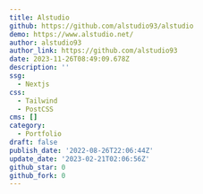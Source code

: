 ```yaml
---
title: Alstudio
github: https://github.com/alstudio93/alstudio
demo: https://www.alstudio.net/
author: alstudio93
author_link: https://github.com/alstudio93
date: 2023-11-26T08:49:09.678Z
description: ''
ssg:
  - Nextjs
css:
  - Tailwind
  - PostCSS
cms: []
category:
  - Portfolio
draft: false
publish_date: '2022-08-26T22:06:44Z'
update_date: '2023-02-21T02:06:56Z'
github_star: 0
github_fork: 0
---
```

